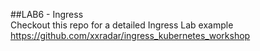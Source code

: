 ##LAB6 - Ingress <br>
Checkout this repo for a detailed Ingress Lab example <br>
https://github.com/xxradar/ingress_kubernetes_workshop

